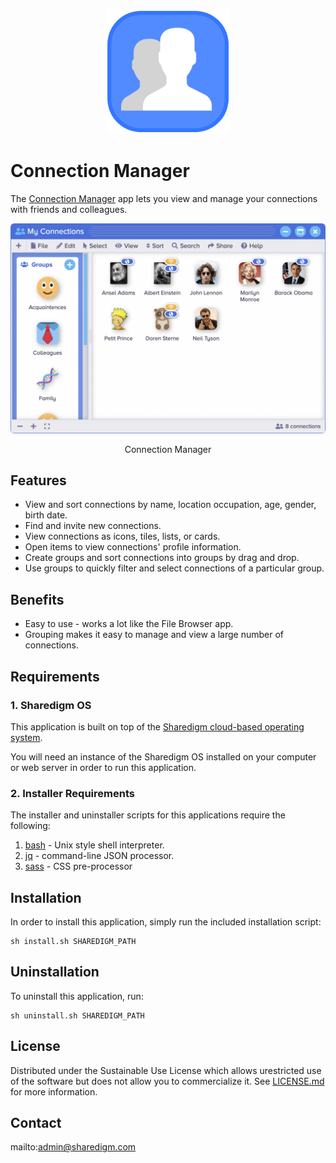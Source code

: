 <p align="center" style="text-align:center">
	<img src="images/icons/logo.svg" width="200">
</p>

# Connection Manager

The [Connection Manager](https://www.sharedigm.com/#apps/connection-manager) app lets you view and manage your connections with friends and colleagues.

<p align="center" style="text-align:center">
	<img src="images/info/connection-manager.png" width="720" style="border-radius:6px" />
	<div align="center">Connection Manager</div>
</p>

## Features

- View and sort connections by name, location occupation, age, gender, birth date.
- Find and invite new connections.
- View connections as icons, tiles, lists, or cards.
- Open items to view connections' profile information.
- Create groups and sort connections into groups by drag and drop.
- Use groups to quickly filter and select connections of a particular group.

## Benefits

- Easy to use - works a lot like the File Browser app.
- Grouping makes it easy to manage and view a large number of connections.

## Requirements

### 1. Sharedigm OS

This application is built on top of the [Sharedigm cloud-based operating system](https://github.com/Sharedigm/SharedigmOS).

You will need an instance of the Sharedigm OS installed on your computer or web server in order to run this application.

### 2. Installer Requirements

The installer and uninstaller scripts for this applications require the following:

1. [bash](https://en.wikipedia.org/wiki/Bash_(Unix_shell)) - Unix style shell interpreter. 
2. [jq](https://jqlang.github.io/jq/) - command-line JSON processor. 
2. [sass](https://sass-lang.com) - CSS pre-processor

## Installation

In order to install this application, simply run the included installation script:

```
sh install.sh SHAREDIGM_PATH
```

## Uninstallation

To uninstall this application, run:

```
sh uninstall.sh SHAREDIGM_PATH
```

<!-- LICENSE -->
## License

Distributed under the Sustainable Use License which allows urestricted use of the software but does not allow you to commercialize it. See [LICENSE.md](LICENSE.md) for more information.

<!-- CONTACT -->
## Contact

mailto:admin@sharedigm.com